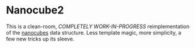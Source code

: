 # Nanocube2

This is a clean-room, *COMPLETELY WORK-IN-PROGRESS* reimplementation
of the [nanocubes](http://nanocubes.net) data structure. Less template
magic, more simplicity, a few new tricks up its sleeve.

